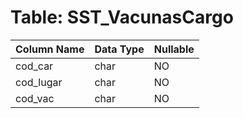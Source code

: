 # Table: SST_VacunasCargo

| Column Name | Data Type | Nullable |
|-------------|-----------|----------|
| cod_car | char | NO |
| cod_lugar | char | NO |
| cod_vac | char | NO |
